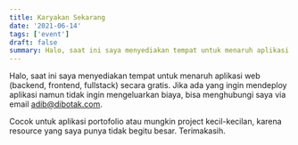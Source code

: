 ```yaml
---
title: Karyakan Sekarang
date: '2021-06-14'
tags: ['event']
draft: false
summary: Halo, saat ini saya menyediakan tempat untuk menaruh aplikasi web (backend, frontend, fullstack) secara gratis.
---
```


Halo, saat ini saya menyediakan tempat untuk menaruh aplikasi web (backend, frontend, fullstack) secara gratis. Jika ada yang ingin mendeploy aplikasi namun tidak ingin mengeluarkan biaya, bisa menghubungi saya via email adib@dibotak.com.

Cocok untuk aplikasi portofolio atau mungkin project kecil-kecilan, karena resource yang saya punya tidak begitu besar. Terimakasih.
